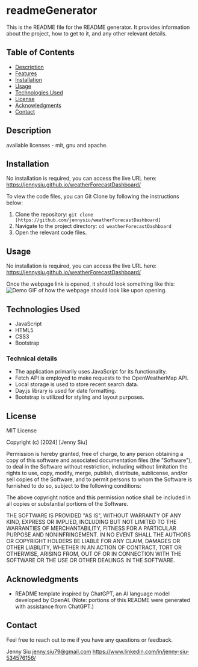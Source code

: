 # readmeGenerator

This is the README file for the README generator. It provides information about the project, how to get to it, and any other relevant details.


## Table of Contents

- [Description](#description)
- [Features](#features)
- [Installation](#installation)
- [Usage](#usage)
- [Technologies Used](#technologies-used)
- [License](#license)
- [Acknowledgments](#acknowledgments)
- [Contact](#contact)


## Description
available licenses - mit, gnu and apache.

## Installation

No installation is required, you can access the live URL here: https://jennysiu.github.io/weatherForecastDashboard/

To view the code files, you can Git Clone by following the instructions below:
1. Clone the repository: `git clone [https://github.com/jennysiu/weatherForecastDashboard]`
2. Navigate to the project directory: `cd weatherForecastDashboard`
3. Open the relevant code files. 


## Usage

No installation is required, you can access the live URL here: https://jennysiu.github.io/weatherForecastDashboard/

Once the webpage link is opened, it should look something like this:
![Demo GIF of how the webpage should look like upon opening.](./assets/images/weatherForecastDashboardDemo.jpg)


## Technologies Used

- JavaScript
- HTML5
- CSS3
- Bootstrap

### Technical details
- The application primarily uses JavaScript for its functionality.
- Fetch API is employed to make requests to the OpenWeatherMap API.
- Local storage is used to store recent search data.
- Day.js library is used for date formatting.
- Bootstrap is utilized for styling and layout purposes.


## License

MIT License

Copyright (c) [2024] [Jenny Siu]

Permission is hereby granted, free of charge, to any person obtaining a copy of this software and associated documentation files (the "Software"), to deal in the Software without restriction, including without limitation the rights to use, copy, modify, merge, publish, distribute, sublicense, and/or sell copies of the Software, and to permit persons to whom the Software is furnished to do so, subject to the following conditions:

The above copyright notice and this permission notice shall be included in all copies or substantial portions of the Software.

THE SOFTWARE IS PROVIDED "AS IS", WITHOUT WARRANTY OF ANY KIND, EXPRESS OR IMPLIED, INCLUDING BUT NOT LIMITED TO THE WARRANTIES OF MERCHANTABILITY, FITNESS FOR A PARTICULAR PURPOSE AND NONINFRINGEMENT. IN NO EVENT SHALL THE AUTHORS OR COPYRIGHT HOLDERS BE LIABLE FOR ANY CLAIM, DAMAGES OR OTHER LIABILITY, WHETHER IN AN ACTION OF CONTRACT, TORT OR OTHERWISE, ARISING FROM, OUT OF OR IN CONNECTION WITH THE SOFTWARE OR THE USE OR OTHER DEALINGS IN THE SOFTWARE.


## Acknowledgments
- README template inspired by ChatGPT, an AI language model developed by OpenAI.
  (Note: portions of this README were generated with assistance from ChatGPT.)


## Contact
Feel free to reach out to me if you have any questions or feedback.

Jenny Siu
jenny.siu79@gmail.com
https://www.linkedin.com/in/jenny-siu-534576156/